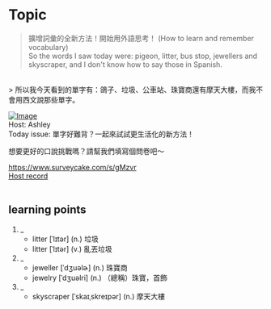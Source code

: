 # Topic

> 擴增詞彙的全新方法！開始用外語思考！ (How to learn and remember vocabulary) <br>
> So the words I saw today were: pigeon, litter, bus stop, jewellers and skyscraper, and I don't know how to say those in Spanish. <br>
> 所以我今天看到的單字有：鴿子、垃圾、公車站、珠寶商還有摩天大樓，而我不會用西文說那些單字。
 <br>

[![Image](https://cdn.voicetube.com/assets/thumbnails/eXGdzTXydIY.jpg)](https://www.youtube.com/embed/eXGdzTXydIY?rel=0&showinfo=0&cc_load_policy=0&controls=1&autoplay=1&iv_load_policy=3&playsinline=1&wmode=transparent&start=164&end=173&enablejsapi=1&origin=https://tw.voicetube.com&widgetid=1)<br>
Host: Ashley 
<br>Today issue: 單字好難背？一起來試試更生活化的新方法！
想要更好的口說挑戰嗎？請幫我們填寫個問卷吧～
https://www.surveycake.com/s/gMzvr
<br>
[Host record](https://cdn.voicetube.com/everyday_records/4824/1605145229.mp3)
<br><br>
## learning points
1. _
	* litter [ˈlɪtər] (n.) 垃圾
	* litter [ˈlɪtər] (v.) 亂丟垃圾
2. _
	* jeweller  [ˈdʒuəlɚ] (n.) 珠寶商
	* jewelry [ˈdʒuəlri] (n.) （總稱）珠寶，首飾
3. _
	* skyscraper [ˈskaɪˌskreɪpər] (n.) 摩天大樓
